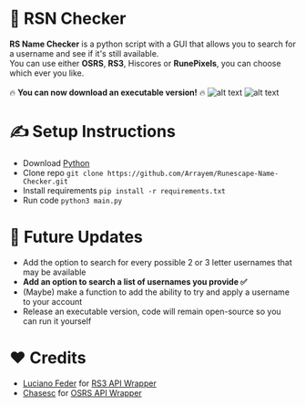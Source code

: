# 🔎 RSN Checker
<strong>RS Name Checker</strong> is a python script with a GUI that allows you to search for a username and see if it's still available.<br />
You can use either <strong>OSRS</strong>, <strong>RS3</strong>, Hiscores or <strong>RunePixels</strong>, you can choose which ever you like.<br />
<br /> 
🔥 **You can now download an executable version!** 🔥 
![alt text](https://github.com/Arrayem/Runescape-Name-Checker/blob/main/images/Single_Search.png?raw=true) ![alt text](https://github.com/Arrayem/Runescape-Name-Checker/blob/main/images/Multi_Search.png?raw=true)


# ✍️ Setup Instructions
+ Download [Python](https://www.python.org/)
+ Clone repo `git clone https://github.com/Arrayem/Runescape-Name-Checker.git`
+ Install requirements `pip install -r requirements.txt`
+ Run code `python3 main.py` <br />

# 🔮 Future Updates
+ Add the option to search for every possible 2 or 3 letter usernames that may be available
+ <strong> Add an option to search a list of usernames you provide ✅</strong>
+ (Maybe) make a function to add the ability to try and apply a username to your account
+ Release an executable version, code will remain open-source so you can run it yourself

# ❤️ Credits
+ [Luciano Feder](https://github.com/lucianofeder) for [RS3 API Wrapper](https://github.com/lucianofeder/runescape3-api-wrapper)
+ [Chasesc](https://github.com/Chasesc) for [OSRS API Wrapper](https://github.com/Chasesc/OSRS-API-Wrapper)


